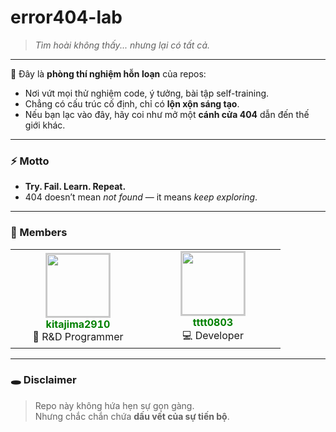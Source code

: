 # error404-lab

> _Tìm hoài không thấy... nhưng lại có tất cả._

---

🧪 Đây là **phòng thí nghiệm hỗn loạn** của repos:  
- Nơi vứt mọi thử nghiệm code, ý tưởng, bài tập self-training.  
- Chẳng có cấu trúc cố định, chỉ có **lộn xộn sáng tạo**.  
- Nếu bạn lạc vào đây, hãy coi như mở một **cánh cửa 404** dẫn đến thế giới khác.

---

### ⚡ Motto
- **Try. Fail. Learn. Repeat.**
- 404 doesn’t mean _not found_ — it means _keep exploring_.

---

### 👥 Members

<table>
  <tr>
    <td align="center" width="200">
      <a href="https://github.com/kitajima2910" style="text-decoration: none;">
        <img src="https://avatars.githubusercontent.com/u/50172777?v=4" width="100" style="border: 2px solid #ccc;" /><br />
        <span style="color: green; font-weight: bold; padding: 5px;">kitajima2910</span><br />
      </a>
      🧪 R&D Programmer
    </td>
    <td align="center" width="200">
      <a href="https://github.com/tttt0803" style="text-decoration: none;">
        <img src="https://avatars.githubusercontent.com/u/149563945?v=4" width="100" style="border: 2px solid #ccc;" /><br />
        <span style="color: green; font-weight: bold; padding: 5px;">tttt0803</span><br />
      </a>
      💻 Developer
    </td>
  </tr>
</table>

---

### 🕳️ Disclaimer
> Repo này không hứa hẹn sự gọn gàng.  
> Nhưng chắc chắn chứa **dấu vết của sự tiến bộ**.
